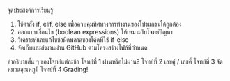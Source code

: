 จุดประสงค์การเรียนรู้
1.	ใช้คำสั่ง if, elif, else เพื่อควบคุมทิศทางการทำงานของโปรแกรมได้ถูกต้อง
2.	ออกแบบเงื่อนไข (boolean expressions) ให้เหมาะกับโจทย์ปัญหา
3.	วิเคราะห์และแก้ไขข้อผิดพลาดของโค้ดที่ใช้ if-else
4.	จัดเก็บและส่งงานผ่าน GitHub ตามโครงสร้างไฟล์ที่กำหนด

คำอธิบายสั้น ๆ ของโจทย์แต่ละข้อ
โจทย์ที่ 1 ผ่านหรือไม่ผ่าน? 
โจทย์ที่ 2 เลขคู่ / เลขคี่ 
โจทย์ที่ 3 จัดหมวดอุณหภูมิ 
โจทย์ที่ 4 Grading!